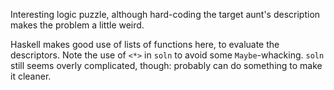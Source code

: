Interesting logic puzzle, although hard-coding the target
aunt's description makes the problem a little weird.

Haskell makes good use of lists of functions here, to
evaluate the descriptors. Note the use of `<*>` in `soln` to
avoid some `Maybe`-whacking. `soln` still seems overly
complicated, though: probably can do something to make it
cleaner.
